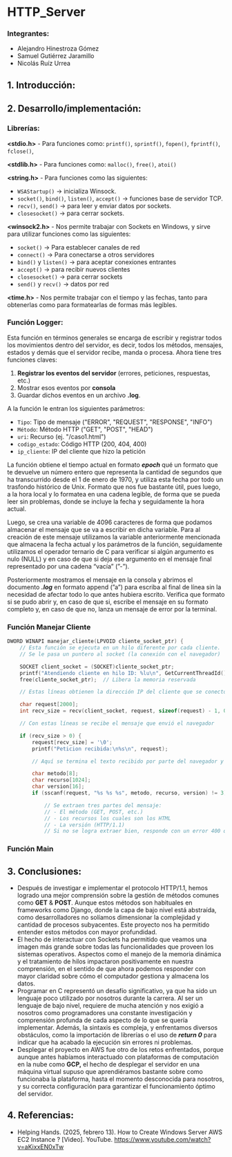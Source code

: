 ﻿# HTTP_Server

### Integrantes: 
* Alejandro Hinestroza Gómez
* Samuel Gutiérrez Jaramillo
* Nicolás Ruíz Urrea

## 1. Introducción:

## 2. Desarrollo/implementación: 
### Librerías: 
**<stdio.h>**  - Para funciones como: `printf()`, `sprintf()`, `fopen()`, `fprintf()`, `fclose()`,

**<stdlib.h>** - Para funciones como: `malloc()`, `free()`, `atoi()`

**<string.h>** - Para funciones como las siguientes: 

- `WSAStartup()` → inicializa Winsock.
- `socket()`, `bind()`, `listen()`, `accept()` → funciones base de servidor TCP.
- `recv()`, `send()` → para leer y enviar datos por sockets.
- `closesocket()` → para cerrar sockets.

**<winsock2.h>** - Nos permite trabajar con Sockets en Windows, y sirve para utilizar funciones como las siguientes: 

- `socket()` → Para establecer canales de red
- `connect()` → Para conectarse a otros servidores
- `bind()` y `listen()` → para aceptar conexiones entrantes
- `accept()` → para recibir nuevos clientes
- `closesocket()` → para cerrar sockets
- `send()` y `recv()` → datos por red

**<time.h>** - Nos permite trabajar con el tiempo y las fechas, tanto para obtenerlas como para formatearlas de formas más legibles.

### Función Logger:
Esta función en términos generales se encarga de escribir y registrar todos los movimientos dentro del servidor, es decir, todos los métodos, mensajes, estados y demás que el servidor recibe, manda o procesa. Ahora tiene tres funciones claves: 

1. **Registrar los eventos del servidor** (errores, peticiones, respuestas, etc.)
2. Mostrar esos eventos por **consola**
3. Guardar dichos eventos en un archivo **.log**.

A la función le entran los siguientes parámetros: 

- `Tipo`: Tipo de mensaje ("ERROR", "REQUEST", "RESPONSE", "INFO")
- `Método`: Método HTTP ("GET", "POST", "HEAD")
- `uri`: Recurso  (ej. "/caso1.html")
- `codigo_estado`: Código HTTP (200, 404, 400)
- `ip_cliente`: IP del cliente que hizo la petición

La función obtiene el tiempo actual en formato ***epoch*** qué un formato que te devuelve un número entero que representa la cantidad de segundos que ha transcurrido desde el 1 de enero de 1970, y utiliza esta fecha por todo un trasfondo histórico de Unix. Formato que nos fue bastante útil, pues luego, a la hora local y lo formatea en una cadena legible, de forma que se pueda leer sin problemas, donde se incluye la fecha y seguidamente la hora actual. 

Luego, se crea una variable de 4096 caracteres de forma que podamos almacenar el mensaje que se va a escribir en dicha variable. Para al creación de este mensaje utilizamos la variable anteriormente mencionada que almacena la fecha actual y los parámetros de la función, seguidamente utilizamos el operador ternario de C para verificar si algún argumento es nulo (NULL) y en caso de que si deja ese argumento en el mensaje final representado por una cadena “vacía” (”-”).

Posteriormente mostramos el mensaje en la consola y abrimos el documento ***.log*** en formato append (”a”) para escriba al final de línea sin la necesidad de afectar todo lo que antes hubiera escrito. Verifica que formato si se pudo abrir y, en caso de que si, escribe el mensaje en su formato completo y, en caso de que no, lanza un mensaje de error por la terminal.

### Función Manejar Cliente

```c
DWORD WINAPI manejar_cliente(LPVOID cliente_socket_ptr) {
    // Esta función se ejecuta en un hilo diferente por cada cliente.
    // Se le pasa un puntero al socket (la conexión con el navegador)

    SOCKET client_socket = (SOCKET)cliente_socket_ptr;
    printf("Atendiendo cliente en hilo ID: %lu\n", GetCurrentThreadId());
    free(cliente_socket_ptr);  // Libera la memoria reservada

    // Estas líneas obtienen la dirección IP del cliente que se conectó 

    char request[2000];
    int recv_size = recv(client_socket, request, sizeof(request) - 1, 0);

    // Con estas líneas se recibe el mensaje que envió el navegador

    if (recv_size > 0) {
        request[recv_size] = '\0';
        printf("Peticion recibida:\n%s\n", request);

        // Aquí se termina el texto recibido por parte del navegador y se imprime todo el request

        char metodo[8];
        char recurso[1024];
        char version[16];
        if (sscanf(request, "%s %s %s", metodo, recurso, version) != 3) {

            // Se extraen tres partes del mensaje:
            // - El método (GET, POST, etc.)
            // - Los recursos los cuales son los HTML
            // - La versión (HTTP/1.1)
            // Si no se logra extraer bien, responde con un error 400 que se presenta en texto en la página.
```


### Función Main

## 3. Conclusiones: 
* Después de investigar e implementar el protocolo HTTP/1.1, hemos logrado una mejor comprensión sobre la gestión de métodos comunes como **GET** & **POST**. Aunque estos métodos son habituales en frameworks como Django, donde la capa de bajo nivel está abstraída, como desarrolladores no solíamos dimensionar la complejidad y cantidad de procesos subyacentes. Este proyecto nos ha permitido entender estos métodos con mayor profundidad.
* El hecho de interactuar con Sockets ha permitido que veamos una imagen más grande sobre todas las funcionalidades que proveen los sistemas operativos. Aspectos como el manejo de la memoria dinámica y el tratamiento de hilos impactaron positivamente en nuestra comprensión, en el sentido de que ahora podemos responder con mayor claridad sobre cómo el computador gestiona y almacena los datos.
* Programar en C representó un desafío significativo, ya que ha sido un lenguaje poco utilizado por nosotros durante la carrera. Al ser un lenguaje de bajo nivel, requiere de mucha atención y nos exigió a nosotros como programadores una constante investigación y comprensión profunda de cada aspecto de lo que se quería implementar. Además, la sintaxis es compleja, y enfrentamos diversos obstáculos, como la importación de librerías o el uso de ***return 0*** para  indicar que ha acabado la ejecución sin errores ni problemas.
* Desplegar el proyecto en AWS fue otro de los retos enfrentados, porque aunque antes habíamos interactuado con plataformas de computación en la nube como **GCP,** el hecho de desplegar el servidor en una máquina virtual supuso que aprendiéramos bastante sobre como funcionaba la plataforma, hasta el momento desconocida para nosotros, y su correcta configuración para garantizar el funcionamiento óptimo del servidor.

## 4. Referencias: 
* Helping Hands. (2025, febrero 13). How to Create Windows Server AWS EC2 Instance ? [Video]. YouTube. https://www.youtube.com/watch?v=aKixxEN0xTw
